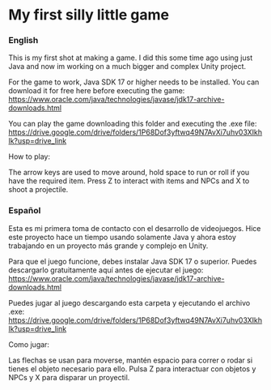 # My first silly little game

### English
This is my first shot at making a game. I did this some time ago using just Java and now im working on a much bigger and complex Unity project. 

For the game to work, Java SDK 17 or higher needs to be installed. You can download it for free here before executing the game: https://www.oracle.com/java/technologies/javase/jdk17-archive-downloads.html

You can play the game downloading this folder and executing the .exe file: https://drive.google.com/drive/folders/1P68Dof3yftwq49N7AvXi7uhv03XIkhlk?usp=drive_link

How to play: 

The arrow keys are used to move around, hold space to run or roll if you have the required item. Press Z to interact with items and NPCs and X to shoot a projectile.

### Español
Esta es mi primera toma de contacto con el desarrollo de videojuegos. Hice este proyecto hace un tiempo usando solamente Java y ahora estoy trabajando en un proyecto más grande y complejo en Unity.

Para que el juego funcione, debes instalar Java SDK 17 o superior. Puedes descargarlo gratuitamente aquí antes de ejecutar el juego:
https://www.oracle.com/java/technologies/javase/jdk17-archive-downloads.html

Puedes jugar al juego descargando esta carpeta y ejecutando el archivo .exe: https://drive.google.com/drive/folders/1P68Dof3yftwq49N7AvXi7uhv03XIkhlk?usp=drive_link

Como jugar:

Las flechas se usan para moverse, mantén espacio para correr o rodar si tienes el objeto necesario para ello. Pulsa Z para interactuar con objetos y NPCs y X para disparar un proyectil.
